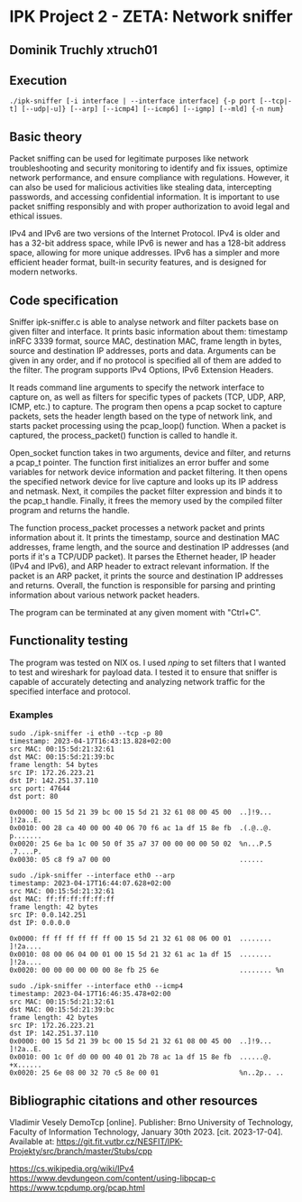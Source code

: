 # IPK Project 2 - ZETA: Network sniffer
## Dominik Truchly xtruch01

## Execution
```
./ipk-sniffer [-i interface | --interface interface] {-p port [--tcp|-t] [--udp|-u]} [--arp] [--icmp4] [--icmp6] [--igmp] [--mld] {-n num}
```

## Basic theory
Packet sniffing can be used for legitimate purposes like network troubleshooting and security monitoring to identify and fix issues, optimize network performance, and ensure compliance with regulations. However, it can also be used for malicious activities like stealing data, intercepting passwords, and accessing confidential information. It is important to use packet sniffing responsibly and with proper authorization to avoid legal and ethical issues.

IPv4 and IPv6 are two versions of the Internet Protocol. IPv4 is older and has a 32-bit address space, while IPv6 is newer and has a 128-bit address space, allowing for more unique addresses. IPv6 has a simpler and more efficient header format, built-in security features, and is designed for modern networks. 

## Code specification
Sniffer ipk-sniffer.c is able to analyse network and filter packets base on given filter and interface. It prints basic information about them: timestamp inRFC 3339 format, source MAC, destination MAC, frame length in bytes, source and destination IP addresses, ports and data.
Arguments can be given in any order, and if no protocol is specified all of them are added to the filter.
The program supports IPv4 Options, IPv6 Extension Headers. 

It reads command line arguments to specify the network interface to capture on, as well as filters for specific types of packets (TCP, UDP, ARP, ICMP, etc.) to capture. The program then opens a pcap socket to capture packets, sets the header length based on the type of network link, and starts packet processing using the pcap_loop() function. When a packet is captured, the process_packet() function is called to handle it.

Open_socket function takes in two arguments, device and filter, and returns a pcap_t pointer.
The function first initializes an error buffer and some variables for network device information and packet filtering. It then opens the specified network device for live capture and looks up its IP address and netmask.
Next, it compiles the packet filter expression and binds it to the pcap_t handle. Finally, it frees the memory used by the compiled filter program and returns the handle.

The function process_packet processes a network packet and prints information about it. It prints the timestamp, source and destination MAC addresses, frame length, and the source and destination IP addresses (and ports if it's a TCP/UDP packet).
It parses the Ethernet header, IP header (IPv4 and IPv6), and ARP header to extract relevant information.
If the packet is an ARP packet, it prints the source and destination IP addresses and returns.
Overall, the function is responsible for parsing and printing information about various network packet headers.

The program can be terminated at any given moment with "Ctrl+C".

## Functionality testing
The program was tested on NIX os. I used *nping* to set filters that I wanted to test and wireshark for payload data. I tested it to ensure that sniffer is capable of accurately detecting and analyzing network traffic for the specified interface and protocol.

### Examples
```
sudo ./ipk-sniffer -i eth0 --tcp -p 80
timestamp: 2023-04-17T16:43:13.828+02:00
src MAC: 00:15:5d:21:32:61
dst MAC: 00:15:5d:21:39:bc
frame length: 54 bytes
src IP: 172.26.223.21
dst IP: 142.251.37.110
src port: 47644
dst port: 80

0x0000: 00 15 5d 21 39 bc 00 15 5d 21 32 61 08 00 45 00  ..]!9... ]!2a..E.
0x0010: 00 28 ca 40 00 00 40 06 70 f6 ac 1a df 15 8e fb  .(.@..@. p.......
0x0020: 25 6e ba 1c 00 50 0f 35 a7 37 00 00 00 00 50 02  %n...P.5 .7....P.
0x0030: 05 c8 f9 a7 00 00                                ......

```
```
sudo ./ipk-sniffer --interface eth0 --arp
timestamp: 2023-04-17T16:44:07.628+02:00
src MAC: 00:15:5d:21:32:61
dst MAC: ff:ff:ff:ff:ff:ff
frame length: 42 bytes
src IP: 0.0.142.251
dst IP: 0.0.0.0

0x0000: ff ff ff ff ff ff 00 15 5d 21 32 61 08 06 00 01  ........ ]!2a....
0x0010: 08 00 06 04 00 01 00 15 5d 21 32 61 ac 1a df 15  ........ ]!2a....
0x0020: 00 00 00 00 00 00 8e fb 25 6e                    ........ %n

```
```
sudo ./ipk-sniffer --interface eth0 --icmp4
timestamp: 2023-04-17T16:46:35.478+02:00
src MAC: 00:15:5d:21:32:61
dst MAC: 00:15:5d:21:39:bc
frame length: 42 bytes
src IP: 172.26.223.21
dst IP: 142.251.37.110
0x0000: 00 15 5d 21 39 bc 00 15 5d 21 32 61 08 00 45 00  ..]!9... ]!2a..E.
0x0010: 00 1c 0f d0 00 00 40 01 2b 78 ac 1a df 15 8e fb  ......@. +x......
0x0020: 25 6e 08 00 32 70 c5 8e 00 01                    %n..2p.. ..

```

## Bibliographic citations and other resources

Vladimir Vesely DemoTcp [online]. Publisher: Brno University of Technology, Faculty of Information Technology, January 30th 2023. [cit. 2023-17-04]. Available at: https://git.fit.vutbr.cz/NESFIT/IPK-Projekty/src/branch/master/Stubs/cpp

https://cs.wikipedia.org/wiki/IPv4
https://www.devdungeon.com/content/using-libpcap-c
https://www.tcpdump.org/pcap.html



